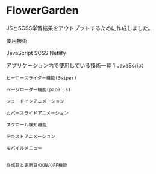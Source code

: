 # FlowerGarden
JSとSCSS学習結果をアウトプットするために作成しました。

使用技術

JavaScript
SCSS
Netlify

アプリケーション内で使用している技術一覧
1:JavaScript

    ヒーロースライダー機能(Swiper)

    ページローダー機能(pace.js)

    フェードインアニメーション

    カバースライドアニメーション

    スクロール検知機能

    テキストアニメーション

    モバイルメニュー


    作成日と更新日のON/OFF機能
